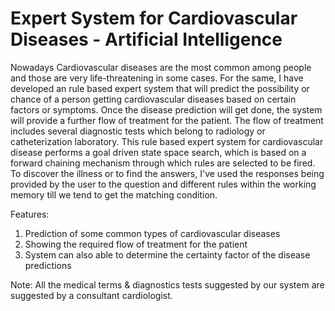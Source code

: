 # Expert System for Cardiovascular Diseases - Artificial Intelligence 

Nowadays Cardiovascular diseases are the most common among people and those are very life-threatening in some cases. For the same, I have developed an rule based expert system that will predict the possibility or chance of a person getting cardiovascular diseases based on certain factors or symptoms. Once the disease prediction will get done, the system will provide a further flow of treatment for the patient. The flow of treatment includes several diagnostic tests which belong to radiology or catheterization laboratory. This rule based expert system for cardiovascular disease performs a goal driven state space search, which is based on a forward chaining mechanism through which rules are selected to be fired. To discover the illness or to find the answers, I've used the responses being provided by the user to the question and different rules within the working memory till we tend to get the matching condition.

Features:
1) Prediction of some common types of cardiovascular diseases
2) Showing the required flow of treatment for the patient
3) System can also able to determine the certainty factor of the disease predictions

Note: All the medical terms & diagnostics tests suggested by our system are suggested by a consultant cardiologist. 




